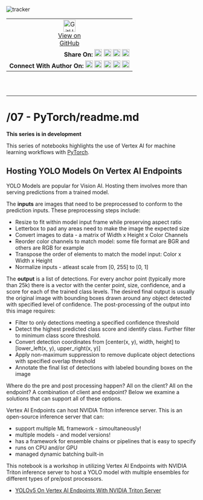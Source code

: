![tracker](https://us-central1-vertex-ai-mlops-369716.cloudfunctions.net/pixel-tracking?path=statmike%2Fvertex-ai-mlops%2F07+-+PyTorch&file=readme.md)
<!--- header table --->
<table>
<tr>     
  <td style="text-align: center">
    <a href="https://github.com/statmike/vertex-ai-mlops/blob/main/07%20-%20PyTorch/readme.md">
      <img width="32px" src="https://www.svgrepo.com/download/217753/github.svg" alt="GitHub logo">
      <br>View on<br>GitHub
    </a>
  </td>
</tr>
<tr>
  <td style="text-align: right">
    <b>Share On: </b> 
    <a href="https://www.linkedin.com/sharing/share-offsite/?url=https%3A//github.com/statmike/vertex-ai-mlops/blob/main/07+-+PyTorch/readme.md"><img src="https://upload.wikimedia.org/wikipedia/commons/8/81/LinkedIn_icon.svg" alt="Linkedin Logo" width="20px"></a> 
    <a href="https://reddit.com/submit?url=https%3A//github.com/statmike/vertex-ai-mlops/blob/main/07+-+PyTorch/readme.md"><img src="https://redditinc.com/hubfs/Reddit%20Inc/Brand/Reddit_Logo.png" alt="Reddit Logo" width="20px"></a> 
    <a href="https://bsky.app/intent/compose?text=https%3A//github.com/statmike/vertex-ai-mlops/blob/main/07+-+PyTorch/readme.md"><img src="https://upload.wikimedia.org/wikipedia/commons/7/7a/Bluesky_Logo.svg" alt="BlueSky Logo" width="20px"></a> 
    <a href="https://twitter.com/intent/tweet?url=https%3A//github.com/statmike/vertex-ai-mlops/blob/main/07+-+PyTorch/readme.md"><img src="https://upload.wikimedia.org/wikipedia/commons/5/5a/X_icon_2.svg" alt="X (Twitter) Logo" width="20px"></a> 
  </td>
</tr>
<tr>
  <td style="text-align: right">
    <b>Connect With Author On: </b> 
    <a href="https://www.linkedin.com/in/statmike"><img src="https://upload.wikimedia.org/wikipedia/commons/8/81/LinkedIn_icon.svg" alt="Linkedin Logo" width="20px"></a>
    <a href="https://www.github.com/statmike"><img src="https://www.svgrepo.com/download/217753/github.svg" alt="GitHub Logo" width="20px"></a> 
    <a href="https://www.youtube.com/@statmike-channel"><img src="https://upload.wikimedia.org/wikipedia/commons/f/fd/YouTube_full-color_icon_%282024%29.svg" alt="YouTube Logo" width="20px"></a>
    <a href="https://bsky.app/profile/statmike.bsky.social"><img src="https://upload.wikimedia.org/wikipedia/commons/7/7a/Bluesky_Logo.svg" alt="BlueSky Logo" width="20px"></a> 
    <a href="https://x.com/statmike"><img src="https://upload.wikimedia.org/wikipedia/commons/5/5a/X_icon_2.svg" alt="X (Twitter) Logo" width="20px"></a>
  </td>
</tr>
</table><br/><br/>

---
# /07 - PyTorch/readme.md
**This series is in development**

This series of notebooks highlights the use of Vertex AI for machine learning workflows with [PyTorch](https://pytorch.org/).


## Hosting YOLO Models On Vertex AI Endpoints

YOLO Models are popular for Vision AI.  Hosting them involves more than serving predictions from a trained model.

The **inputs** are images that need to be preprocessed to conform to the prediction inputs. These preprocessing steps include:
- Resize to fit within model input frame while preserving aspect ratio
- Letterbox to pad any areas need to make the image the expected size
- Convert images to data - a matrix of Width x Height x Color Channels
- Reorder color channels to match model: some file format are BGR and others are RGB for example
- Transpose the order of elements to match the model input: Color x Width x Height
- Normalize inputs - atleast scale from [0, 255] to [0, 1]

The **output** is a list of detections.  For every anchor point (typically more than 25k) there is a vector with the center point, size, confidence, and a score for each of the trained class levels.  The desired final output is usually the original image with bounding boxes drawn around any object detected with specified level of confidence.  The post-processing of the output into this image requires:
- Filter to only detections meeting a specified confidence threshold
- Detect the highest predicted class score and identify class. Further filter to minimum class score threshold.
- Convert detection coordinates from [center(x, y), width, height] to [lower_left(x, y), upper_right(x, y)]
- Apply non-maximum suppression to remove duplicate object detections with specified overlap threshold
- Annotate the final list of detections with labeled bounding boxes on the image

Where do the pre and post processing happen?  All on the client?  All on the endpoint?  A combination of client and endpoint? Below we examine a solutions that can support all of these options.

Vertex AI Endpoints can host NVIDIA Triton inference server.  This is an open-source inference server that can:
- support multiple ML framework - simoultaneously!
- multiple models - and model versions!
- has a framework for ensemble chains or pipelines that is easy to specify
- runs on CPU and/or GPU
- managed dynamic batching built-in

This notebook is a workshop in utilizing Vertex AI Endpoints with NVIDIA Triton inference server to host a YOLO model with multiple ensembles for different types of pre/post processors. 
- [YOLOv5 On Vertex AI Endpoints With NVIDIA Triton Server](./YOLOv5%20On%20Vertex%20AI%20Endpoints%20With%20NVIDIA%20Triton%20Server.ipynb)
